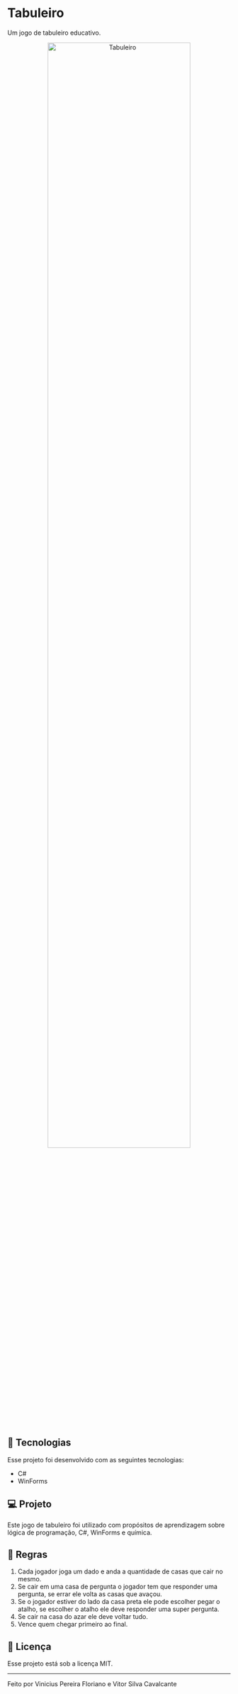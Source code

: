 # Tabuleiro
Um jogo de tabuleiro educativo.

<p align="center">
  <img alt="Tabuleiro" src="https://media.giphy.com/media/S8lBrU0XrU4r8njyQ1/source.gif" width="80%">
</p>

## 🚀 Tecnologias

Esse projeto foi desenvolvido com as seguintes tecnologias:

- C#
- WinForms

## 💻 Projeto

Este jogo de tabuleiro foi utilizado com propósitos de aprendizagem sobre lógica de programação, C#, WinForms e química.

## :closed_book: Regras

1. Cada jogador joga um dado e anda a quantidade de casas que cair no mesmo.
2. Se cair em uma casa de pergunta o jogador tem que responder uma pergunta, se errar ele volta as casas que avaçou.
3. Se o jogador estiver do lado da casa preta ele pode escolher pegar o atalho, se escolher o atalho ele deve responder uma super pergunta.
4. Se cair na casa do azar ele deve voltar tudo.
5. Vence quem chegar primeiro ao final.

## :memo: Licença

Esse projeto está sob a licença MIT.

---

Feito por Vinicius Pereira Floriano e Vitor Silva Cavalcante
